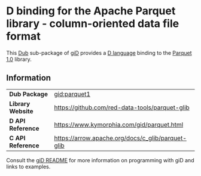 # D binding for the Apache Parquet library - column-oriented data file format

This [Dub](https://dub.pm/) sub-package of [giD](https://gid.dub.pm) provides a [D language](https://www.dlang.org) binding to the [Parquet 1.0](https://github.com/red-data-tools/parquet-glib) library.

## Information

|     |     |
| --- | --- |
| **Dub Package**          | [gid:parquet1](https://code.dlang.org/packages/gid%3Aparquet1)                   |
| **Library Website**      | https://github.com/red-data-tools/parquet-glib                                   |
| **D API Reference**      | https://www.kymorphia.com/gid/parquet.html                                       |
| **C API Reference**      | https://arrow.apache.org/docs/c_glib/parquet-glib                                |

Consult the [giD README](https://github.com/Kymorphia/gid) for more information on programming with giD and links to examples.
